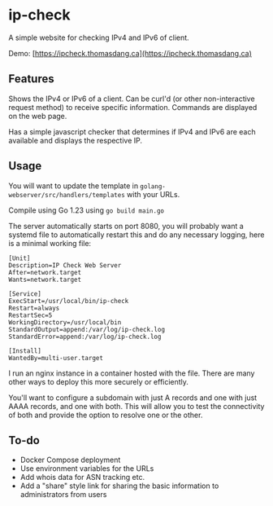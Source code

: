 # ip-check

A simple website for checking IPv4 and IPv6 of client.

Demo: [https://ipcheck.thomasdang.ca](https://ipcheck.thomasdang.ca)

## Features

Shows the IPv4 or IPv6 of a client. Can be curl'd (or other non-interactive request method) to receive specific information. Commands are displayed on the web page. 

Has a simple javascript checker that determines if IPv4 and IPv6 are each available and displays the respective IP. 

## Usage

You will want to update the template in `golang-webserver/src/handlers/templates` with your URLs.

Compile using Go 1.23 using `go build main.go`

The server automatically starts on port 8080, you will probably want a systemd file to automatically restart this and do any necessary logging, here is a minimal working file:

```
[Unit]
Description=IP Check Web Server
After=network.target
Wants=network.target

[Service]
ExecStart=/usr/local/bin/ip-check
Restart=always
RestartSec=5
WorkingDirectory=/usr/local/bin
StandardOutput=append:/var/log/ip-check.log
StandardError=append:/var/log/ip-check.log

[Install]
WantedBy=multi-user.target
```

I run an nginx instance in a container hosted with the file. There are many other ways to deploy this more securely or efficiently.

You'll want to configure a subdomain with just A records and one with just AAAA records, and one with both. This will allow you to test the connectivity of both and provide the option to resolve one or the other.

## To-do

- Docker Compose deployment
- Use environment variables for the URLs
- Add whois data for ASN tracking etc.
- Add a "share" style link for sharing the basic information to administrators from users
